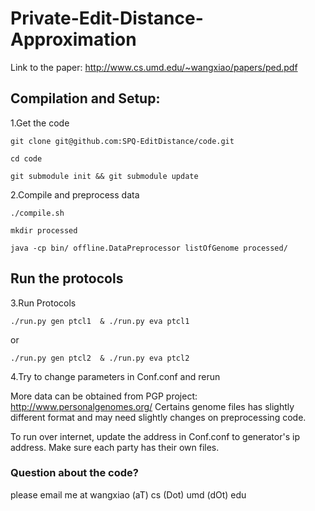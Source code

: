 # Private-Edit-Distance-Approximation
Link to the paper: http://www.cs.umd.edu/~wangxiao/papers/ped.pdf

## Compilation and Setup:

1.Get the code

`git clone git@github.com:SPQ-EditDistance/code.git`

`cd code`

`git submodule init && git submodule update`

2.Compile and preprocess data

`./compile.sh`

`mkdir processed`

`java -cp bin/ offline.DataPreprocessor listOfGenome processed/`

## Run the protocols
3.Run Protocols

`./run.py gen ptcl1  & ./run.py eva ptcl1`

or

`./run.py gen ptcl2  & ./run.py eva ptcl2`

4.Try to change parameters in Conf.conf and rerun

More data can be obtained from PGP project: http://www.personalgenomes.org/
Certains genome files has slightly different format and may need slightly changes on preprocessing
code.

To run over internet, update the address in Conf.conf to generator's ip address. Make sure each party has their own files.


### Question about the code?

please email me at wangxiao (aT) cs (Dot) umd (dOt) edu

